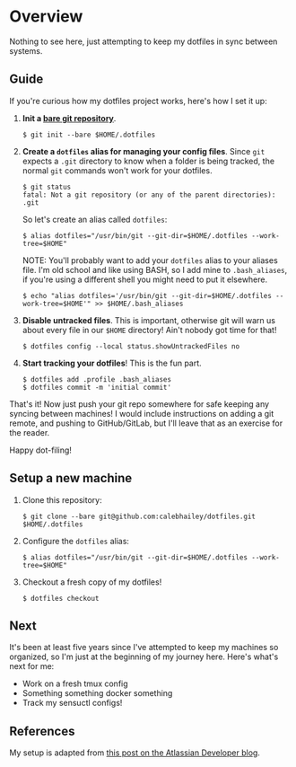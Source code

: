 # Overview

Nothing to see here, just attempting to keep my dotfiles in sync between systems. 

## Guide

If you're curious how my dotfiles project works, here's how I set it up: 

1. **Init a [bare git repository][1]**. 
   
   ```
   $ git init --bare $HOME/.dotfiles 
   ```

2. **Create a `dotfiles` alias for managing your config files**. Since `git`  
   expects a `.git` directory to know when a folder is being tracked, the 
   normal `git` commands won't work for your dotfiles. 
   
   ```
   $ git status
   fatal: Not a git repository (or any of the parent directories): .git
   ```
   
   So let's create an alias called `dotfiles`:
   
   ```
   $ alias dotfiles="/usr/bin/git --git-dir=$HOME/.dotfiles --work-tree=$HOME"
   ```
   
   NOTE: You'll probably want to add your `dotfiles` alias to your aliases 
   file. I'm old school and like using BASH, so I add mine to `.bash_aliases`,
   if you're using a different shell you might need to put it elsewhere.
   
   ```
   $ echo "alias dotfiles='/usr/bin/git --git-dir=$HOME/.dotfiles --work-tree=$HOME'" >> $HOME/.bash_aliases
   ```

3. **Disable untracked files**. This is important, otherwise git will warn 
   us about every file in our `$HOME` directory! Ain't nobody got time for 
   that! 
   
   ```
   $ dotfiles config --local status.showUntrackedFiles no
   ```

4. **Start tracking your dotfiles**! This is the fun part. 
   
   ```
   $ dotfiles add .profile .bash_aliases
   $ dotfiles commit -m 'initial commit'
   ```

That's it! Now just push your git repo somewhere for safe keeping any syncing 
between machines! I would include instructions on adding a git remote, and 
pushing to GitHub/GitLab, but I'll leave that as an exercise for the reader. 

Happy dot-filing! 

## Setup a new machine

1. Clone this repository:

   ```
   $ git clone --bare git@github.com:calebhailey/dotfiles.git $HOME/.dotfiles 
   ```

2. Configure the `dotfiles` alias:

   ```
   $ alias dotfiles="/usr/bin/git --git-dir=$HOME/.dotfiles --work-tree=$HOME"
   ```

3. Checkout a fresh copy of my dotfiles!

   ```
   $ dotfiles checkout
   ```

## Next 

It's been at least five years since I've attempted to keep my machines so 
organized, so I'm just at the beginning of my journey here. Here's what's 
next for me: 

- Work on a fresh tmux config
- Something something docker something
- Track my sensuctl configs! 

## References

My setup is adapted from [this post on the Atlassian Developer blog][2]. 




[1]: https://git-scm.com/docs/git-init#git-init---bare
[2]: https://developer.atlassian.com/blog/2016/02/best-way-to-store-dotfiles-git-bare-repo/

